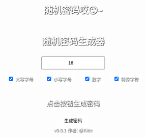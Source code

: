 # 随机密码哎😘~

<!DOCTYPE html>
<html lang="en">
<head>
    <meta charset="UTF-8">
    <meta name="viewport" content="width=device-width, initial-scale=1.0">
    <title>随机密码哎😘~</title>
    <style>
        body {
            font-family: Arial, sans-serif;
            display: flex;
            flex-direction: column;
            align-items: center;
            justify-content: center;
            height: 100vh;
            margin: 0;
            background-image: url('https://aimeeangelia.github.io/Pictures/kawaii.jpg');
            background-size: cover;
            background-position: center;
            color: white;
            text-shadow: 1px 1px 2px black;
        }
        #password {
            font-size: 1.5em;
            margin: 20px 0;
        }
        button {
            padding: 10px 20px;
            font-size: 1em;
            background-color: rgba(255, 255, 255, 0.8);
            border: none;
            border-radius: 5px;
            cursor: pointer;
        }
        input[type="number"] {
            padding: 10px;
            font-size: 1em;
            margin: 10px 0;
            text-align: center;
            width: 200px;
        }
        .options {
            display: flex;
            justify-content: center;
            gap: 20px;
            margin-bottom: 20px;
        }
        .options label {
            background-color: rgba(255, 255, 255, 0.8);
            padding: 10px;
            border-radius: 5px;
        }
    </style>
</head>
<body>
    <h1>随机密码生成器</h1>
    <input type="number" id="length" placeholder="输入密码长度 (默认16)" min="1" max="128" value="16">
    <div class="options">
        <label><input type="checkbox" id="uppercase" checked> 大写字母</label>
        <label><input type="checkbox" id="lowercase" checked> 小写字母</label>
        <label><input type="checkbox" id="numbers" checked> 数字</label>
        <label><input type="checkbox" id="special" checked> 特殊字符</label>
    </div>
    <div id="password">点击按钮生成密码</div>
    <button onclick="generatePassword()">生成密码</button>
    <div class="footer">
        v0.0.1 作者: @Kitte
    </div>
    <script>
        function generatePassword() {
            const length = parseInt(document.getElementById("length").value) || 16;
            const useUppercase = document.getElementById("uppercase").checked;
            const useLowercase = document.getElementById("lowercase").checked;
            const useNumbers = document.getElementById("numbers").checked;
            const useSpecial = document.getElementById("special").checked;

            let charset = "";
            if (useUppercase) charset += "ABCDEFGHIJKLMNOPQRSTUVWXYZ";
            if (useLowercase) charset += "abcdefghijklmnopqrstuvwxyz";
            if (useNumbers) charset += "0123456789";
            if (useSpecial) charset += "!@#$%^&*()_+[]{}|;:',.<>?";

            if (charset === "") {
                document.getElementById("password").innerText = "请选择至少一个字符类型";
                return;
            }

            let password = "";
            for (let i = 0; i < length; i++) {
                const randomIndex = Math.floor(Math.random() * charset.length);
                password += charset[randomIndex];
            }
            document.getElementById("password").innerText = password;
        }
    </script>
</body>
</html>
